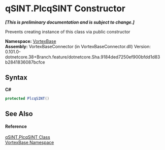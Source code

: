 # qSINT.PlcqSINT Constructor 
 _**\[This is preliminary documentation and is subject to change.\]**_

Prevents creating instance of this class via public constructor

**Namespace:**&nbsp;<a href="N_VortexBase.md">VortexBase</a><br />**Assembly:**&nbsp;VortexBaseConnector (in VortexBaseConnector.dll) Version: 0.101.0-dotnetcore.38+Branch.feature/dotnetcore.Sha.9184ded7250ef900bfdd1d83b2841836087bcfce

## Syntax

**C#**<br />
``` C#
protected PlcqSINT()
```


## See Also


#### Reference
<a href="T_VortexBase_qSINT_PlcqSINT.md">qSINT.PlcqSINT Class</a><br /><a href="N_VortexBase.md">VortexBase Namespace</a><br />